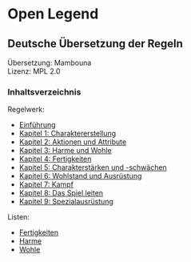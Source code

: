 # Open Legend
## Deutsche Übersetzung der Regeln

Übersetzung: Mambouna  
Lizenz: MPL 2.0
### Inhaltsverzeichnis
Regelwerk:
- [Einführung](./Kapitel-0_Einfuehrung.md)
- [Kapitel 1: Charaktererstellung](Kapitel-1_Charaktererstellung.md)
- [Kapitel 2: Aktionen und Attribute](Kapitel-2_Aktionen-und-Attribute.md)
- [Kapitel 3: Harme und Wohle](./Kapitel-3_Harme-und-Wohle.md)
- [Kapitel 4: Fertigkeiten](./Kapitel-4_Fertigkeiten.md)
- [Kapitel 5: Charakterstärken und -schwächen](./Kapitel-5_Charakterstaerken-und-schwaechen.md)
- [Kapitel 6: Wohlstand und Ausrüstung](./Kapitel-6_Wohlstand-und-Ausruestung.md)
- [Kapitel 7: Kampf](./Kapitel-7_Kampf.md)
- [Kapitel 8: Das Spiel leiten](./Kapitel-8_Das-Spiel-leiten.md)
- [Kapitel 9: Spezialausrüstung](./Kapitel-9_Spezialausruestung.md)

Listen:
- [Fertigkeiten](./lists/fertigkeiten.md)
- [Harme](./lists/harme.md)
- [Wohle](./lists/wohle.md)
